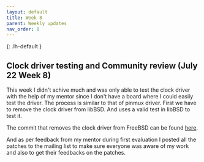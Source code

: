 ```yaml
---
layout: default
title: Week 8
parent: Weekly updates
nav_order: 8
---
```


{: .lh-default }
## Clock driver testing and Community review (July 22 Week 8)

This week I didn't achive much and was only able to test the clock driver with
the help of my mentor since I don't have a board where I could easily test the
driver. The process is similar to that of pinmux driver. First we have to remove
the clock driver from libBSD. And uses a valid test in libBSD to test it.

The commit that removes the clock driver from FreeBSD can be found [here](https://github.com/gs-niteesh/rtems-libbsd/commit/72749933707853448c1318b8de77d83504667ce4).

And as per feedback from my mentor during first evaluation I posted
all the patches to the mailing list to make sure everyone was aware of my work
and also to get their feedbacks on the patches.